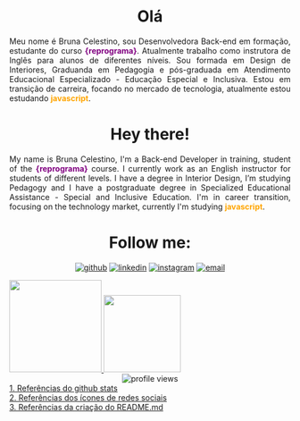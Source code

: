 # <div align = center> Olá </div>

<div align = "justify">
<p>Meu nome é Bruna Celestino, sou Desenvolvedora Back-end em formação, estudante do curso <b style='color:purple'>{reprograma}</b>. Atualmente trabalho como instrutora de Inglês para alunos de diferentes níveis. Sou formada em Design de Interiores, Graduanda em Pedagogia e pós-graduada em Atendimento Educacional Especializado - Educação Especial e Inclusiva. Estou em transição de carreira, focando no mercado de tecnologia, atualmente estou estudando <b style='color:orange'>javascript</b>.</p>  
</div> 

# <div align = center> Hey there! </div>


<div align = "justify">     
<p>My name is Bruna Celestino, I'm a Back-end Developer in training, student of the <b style='color:purple'>{reprograma}</b> course. I currently work as an English instructor for students of different levels. I have a degree in Interior Design, I’m studying Pedagogy and I have a postgraduate degree in Specialized Educational Assistance - Special and Inclusive Education. I'm in career transition, focusing on the technology market, currently I'm studying <b style='color:orange'>javascript</b>.</p>  
</div> 
  

# <div align = center> Follow me: </div>



<div align = "center">
   
     
  <a href="https://github.com/BrunaCelestino"><img alt="github" src="https://img.shields.io/badge/Follow-100000?style=for-the-badge&logo=github&logoColor=white"/></a>
  <a href="https://www.linkedin.com/in/bruna-celestino-104124196/"><img alt="linkedin" src="https://img.shields.io/badge/LinkedIn-0077B5?style=for-the-badge&logo=linkedin&logoColor=white"/></a>
  <a href="https://www.instagram.com/b.celestin2/"><img alt="instagram" src="https://img.shields.io/badge/Instagram-E4405F?style=for-the-badge&logo=instagram&logoColor=white" /></a>
  <a href="mailto:brunaccelestino@gmail.com"><img alt="email" src="https://img.shields.io/badge/Gmail-D14836?style=for-the-badge&logo=gmail&logoColor=white"/></a>
  
  
</div>


  
<div>  
  <a href="https://github.com/BrunaCelestino">
    <img height=165px src="https://github-readme-stats.vercel.app/api?username=BrunaCelestino&show_icons=true&theme=calm&count_private=true&includes_all_commits=true" />
    <img height= 138x src="https://github-readme-stats.vercel.app/api/top-langs/?username=BrunaCelestino&show_icons=true&hide=html&layout=compact&theme=calm" />
  </a>
</div>




<div align ="center">
  <img src="https://gpvc.arturio.dev/BrunaCelestino" alt="profile views">
</div>


<div>
  <a href="https://github.com/anuraghazra/github-readme-stats">1. Referências do github stats</a><br>
  <a href="https://github.com/iuricode/readme-template">2. Referências dos ícones de redes sociais</a><br>
  <a href="https://github.com/lilitbandeira/lilitbandeira">3. Referências da criação do README.md </a>
  <br>
</div>


